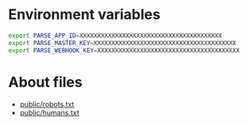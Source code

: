 # Environment variables

```bash
export PARSE_APP_ID=XXXXXXXXXXXXXXXXXXXXXXXXXXXXXXXXXXXXXXXX
export PARSE_MASTER_KEY=XXXXXXXXXXXXXXXXXXXXXXXXXXXXXXXXXXXXXXXX
export PARSE_WEBHOOK_KEY=XXXXXXXXXXXXXXXXXXXXXXXXXXXXXXXXXXXXXXXX
```


# About files
- [public/robots.txt][about/public/robots.txt]
- [public/humans.txt][about/public/humans.txt]

<!-- links -->
[about/public/robots.txt]: http://www.robotstxt.org/robotstxt.html
[about/public/humans.txt]: http://humanstxt.org/
